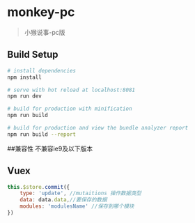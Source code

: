 # monkey-pc

> 小猴说事-pc版

## Build Setup

``` bash
# install dependencies
npm install

# serve with hot reload at localhost:8081
npm run dev

# build for production with minification
npm run build

# build for production and view the bundle analyzer report
npm run build --report
```

##兼容性
不兼容ie9及以下版本


## Vuex
```js
this.$store.commit({
    type: 'update', //mutaitions 操作数据类型
    data: data.data,//要保存的数据
    modules: 'modulesName' //保存到哪个模块
})
```
